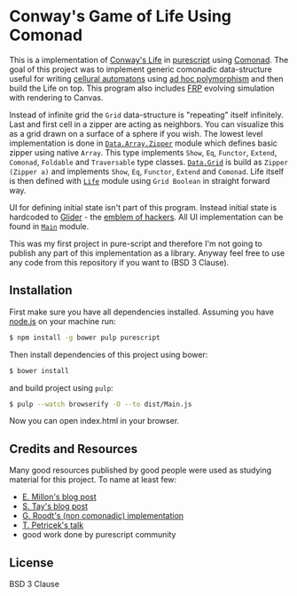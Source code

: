 # Conway's Game of Life Using Comonad

This is a implementation of [Conway's Life](https://en.wikipedia.org/wiki/Conway's_Game_of_Life) in [purescript](http://purescript.org/)
using [Comonad](https://www.quora.com/What-is-a-Comonad-and-when-should-I-use-them).
The goal of this project was to implement generic comonadic data-structure useful for writing [cellural automatons](https://en.wikipedia.org/wiki/Cellular_automaton)
using [ad hoc polymorphism](https://en.wikipedia.org/wiki/Ad_hoc_polymorphism) and then build the Life on top.
This program also includes [FRP](https://en.wikipedia.org/wiki/Functional_reactive_programming) evolving simulation
with rendering to Canvas.

Instead of infinite grid the `Grid` data-structure is "repeating" itself infinitely.
Last and first cell in a zipper are acting as neighbors.
You can visualize this as a grid drawn on a surface of a sphere if you wish.
The lowest level implementation is done in [`Data.Array.Zipper`](https://github.com/turboMaCk/pure-life-in-comonad/blob/master/src/Data/Array/Zipper.purs)
module which defines basic zipper using native `Array`. This type implements `Show`, `Eq`, `Functor`, `Extend`, `Comonad`, `Foldable` and `Traversable` type classes.
[`Data.Grid`](https://github.com/turboMaCk/pure-life-in-comonad/blob/master/src/Data/Grid.purs) is build as `Zipper (Zipper a)`
and implements `Show`, `Eq`, `Functor`, `Extend` and `Comonad`. Life itself is then defined with [`Life`](https://github.com/turboMaCk/pure-life-in-comonad/blob/master/src/Life.purs)
module using `Grid Boolean` in straight forward way.

UI for defining initial state isn't part of this program.
Instead initial state is hardcoded to [Glider](https://en.wikipedia.org/wiki/Glider_(Conway's_Life)) - the [emblem of hackers](http://www.inkblurt.com/2007/05/16/the-glider-as-hacker-emblem/).
All UI implementation can be found in [`Main`](https://github.com/turboMaCk/pure-life-in-comonad/blob/master/src/Main.purs) module.

This was my first project in pure-script and therefore I'm not going to publish any part of this implementation as a library.
Anyway feel free to use any code from this repository if you want to (BSD 3 Clause).

## Installation

First make sure you have all dependencies installed. Assuming you have [node.js](https://nodejs.org/en/) on your machine run:

```bash
$ npm install -g bower pulp purescript
```

Then install dependencies of this project using bower:

```bash
$ bower install
```

and build project using `pulp`:

```bash
$ pulp --watch browserify -O --to dist/Main.js
```

Now you can open index.html in your browser.

## Credits and Resources

Many good resources published by good people were used as studying material for this project. To name at least few:

- [E. Millon's blog post](http://blog.emillon.org/posts/2012-10-18-comonadic-life.html)
- [S. Tay's blog post](https://samtay.github.io/posts/comonadic-game-of-life.html)
- [G. Roodt's (non comonadic) implementation](https://github.com/groodt/purescript-game-of-life)
- [T. Petricek's talk](https://www.youtube.com/watch?v=mqCsfYERzzE)
- good work done by purescript community

## License

BSD 3 Clause
